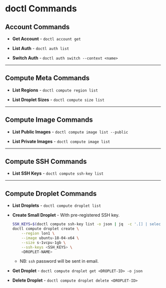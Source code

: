 # doctl Commands

## Account Commands

* __Get Account__ - `doctl account get`

* __List Auth__ - `doctl auth list`

* __Switch Auth__ - `doctl auth switch --context <name>`

---

## Compute Meta Commands

* __List Regions__ - `doctl compute region list`

* __List Droplet Sizes__ - `doctl compute size list`

---

## Compute Image Commands

* __List Public Images__ - `doctl compute image list --public`

* __List Private Images__ - `doctl compute image list`

---

## Compute SSH Commands

* __List SSH Keys__ - `doctl compute ssh-key list`

---

## Compute Droplet Commands

* __List Droplets__ - `doctl compute droplet list`

* __Create Small Droplet__ - With pre-registered SSH key.
    
    ```bash
    SSH_KEYS=$(doctl compute ssh-key list -o json | jq  -c '.[] | select( .name | contains("occam-linux") ) | .id')
    doctl compute droplet create \
        --region lon1 \
        --image ubuntu-18-04-x64 \
        --size s-1vcpu-1gb \
        --ssh-keys <SSH_KEYS> \
        <DROPLET-NAME>
    ```

    * NB: `ssh` password will be sent in email.

* __Get Droplet__ - `doctl compute droplet get <DROPLET-ID> -o json`

* __Delete Droplet__ - `doctl compute droplet delete <DROPLET-ID>`
